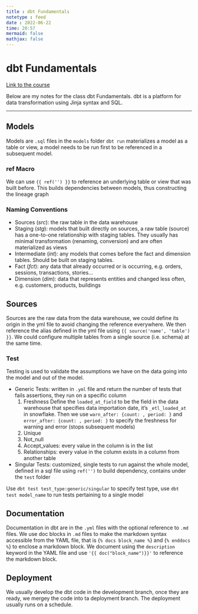 ```yaml
---
title : dbt Fundamentals
notetype : feed
date : 2022-06-22
time: 20:57
mermaid: false
mathjax: false
---
```


# dbt Fundamentals
[Link to the course](https://courses.getdbt.com/courses/fundamentals)

Below are my notes for the class dbt Fundamentals. dbt is a platform for data transformation using Jinja syntax and SQL.

---

## Models
Models are `.sql` files in the `models` folder
`dbt run` materializes a model as a table or view, a model needs to be run first to be referenced in a subsequent model.

### ref Macro
We can use `{{ ref('') }}` to reference an underlying table or view that was built before. This builds dependencies between models, thus constructing the lineage graph

### Naming Conventions
- Sources (*src*): the raw table in the data warehouse
- Staging (*stg*): models that built directly on sources, a raw table (source) has a one-to-one relationship with staging tables. They usually has minimal transformation (renaming, conversion) and are often materialized as views
- Intermediate (*int*): any models that comes before the fact and dimension tables. Should be built on staging tables.
- Fact (*fct*): any data that already occurred or is occurring, e.g. orders, sessions, transactions, stories…
- Dimension (*dim*): data that represents entities and changed less often, e.g. customers, products, buildings

## Sources
Sources are the raw data from the data warehouse, we could define its origin in the yml file to avoid changing the reference everywhere. We then reference the alias defined in the yml file using `{{ source('name', 'table') }}`. We could configure multiple tables from a single source (i.e. schema) at the same time.

### Test
Testing is used to validate the assumptions we have on the data going into the model and out of the model.

- Generic Tests: written in `.yml` file and return the number of tests that fails assertions, they run on a specific column
	1. Freshness
	   Define the `loaded_at_field` to be the field in the data warehouse that specifies data importation date, it’s `_etl_loaded_at` in snowflake. Then we use `warn_after: {count: , period: }` and `error_after: {count: , period: }` to specify the freshness for warning and error (stops subsequent models)
	2. Unique
	3. Not_null
	4. Accept_values: every value in the column is in the list
	5. Relationships: every value in the column exists in a column from another table
- Singular Tests: customized, single tests to run against the whole model, defined in a sql file using `ref('')` to build dependency, contains under the `test` folder

Use `dbt test test_type:generic/singular` to specify test type, use `dbt test model_name` to run tests pertaining to a single model

## Documentation
Documentation in dbt are in the `.yml` files with the optional reference to `.md` files. We use doc blocks in `.md` files to make the markdown syntax accessible from the YAML file, that is {`% docs block_name %`} and  {`% enddocs %`} to enclose a markdown block. We document using the `description` keyword in the YAML file and use `'{{ doc("block_name")}}'` to reference the markdown block.

## Deployment
We usually develop the dbt code in the development branch, once they are ready, we mergey the code into ta deployment branch. The deployment usually runs on a schedule. 